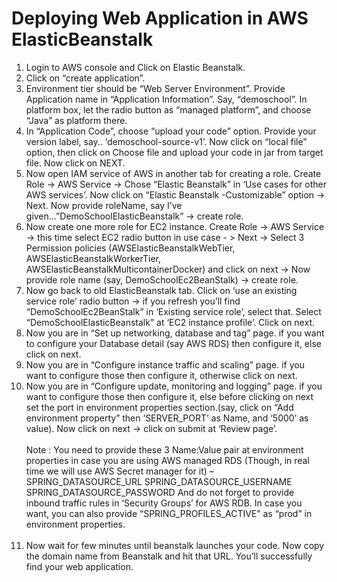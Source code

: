 # Deploying Web Application in AWS ElasticBeanstalk
1. Login to AWS console and Click on Elastic Beanstalk.
2. Click on “create application”.
3. Environment tier should be “Web Server Environment”. Provide Application name in “Application Information”. Say, “demoschool”. In platform box, let the radio button as “managed platform”, and choose “Java” as platform there.
4. In “Application Code”, choose “upload your code” option. Provide your version label, say.. ‘demoschool-source-v1’. Now click on “local file” option, then click on Choose file and upload your code in jar from target file. Now click on NEXT.
5. Now open IAM service of AWS in another tab for creating a role. Create Role -> AWS Service -> Chose “Elastic Beanstalk” in ‘Use cases for other AWS services’. Now click on “Elastic Beanstalk -Customizable” option -> Next. Now provide roleName, say I’ve given…”DemoSchoolElasticBeanstalk” -> create role.
6. Now create one more role for EC2 instance. Create Role -> AWS Service -> this time select EC2 radio button in use case - > Next -> Select 3 Permission policies (AWSElasticBeanstalkWebTier, AWSElasticBeanstalkWorkerTier, AWSElasticBeanstalkMulticontainerDocker) and click on next -> Now provide role name (say, DemoSchoolEc2BeanStalk) -> create role.
7. Now go back to old ElasticBeanstalk tab. Click on ‘use an existing service role’ radio button -> if you refresh you’ll find  “DemoSchoolEc2BeanStalk” in ‘Existing service role’, select that.  Select “DemoSchoolElasticBeanstalk” at ‘EC2 instance profile’. Click on next.
8. Now you are in “Set up networking, database and tag” page. if you want to configure your Database detail (say AWS RDS) then configure it, else click on next.
9. Now you are in “Configure instance traffic and scaling” page. if you want to configure those then configure it, otherwise click on next.
10. Now you are in “Configure update, monitoring and logging” page. if you want to configure those then configure it, else before clicking on next set the port in environment properties section.(say, click on “Add environment property” then ‘SERVER_PORT’ as Name, and ‘5000’ as value). Now click on next ->  click on submit at ‘Review page’.
<br><br>Note : You need to provide these 3 Name:Value pair at environment properties in case you are using AWS managed RDS (Though, in real time we will use AWS Secret manager for it) – 
SPRING_DATASOURCE_URL
SPRING_DATASOURCE_USERNAME
SPRING_DATASOURCE_PASSWORD
And do not forget to provide inbound traffic rules in ‘Security Groups’ for AWS RDB. In case you want, you can also provide “SPRING_PROFILES_ACTIVE” as “prod” in environment properties.<br><br>
11. Now wait for few minutes until beanstalk launches your code. Now copy the domain name from Beanstalk and hit that URL. You’ll successfully find your web application.
